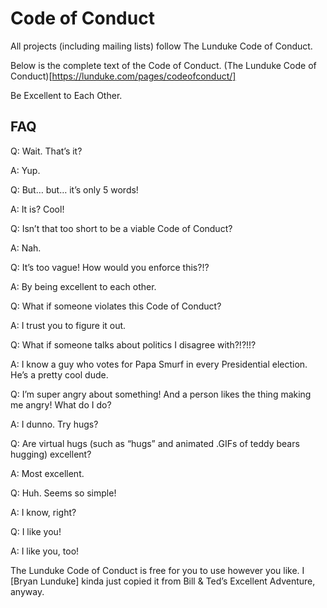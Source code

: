 # Code of Conduct

All projects (including mailing lists) follow The Lunduke Code of Conduct.

Below is the complete text of the Code of Conduct.
(The Lunduke Code of Conduct)[https://lunduke.com/pages/codeofconduct/]

Be Excellent to Each Other.
## FAQ

Q: Wait. That’s it?

A: Yup.

Q: But… but… it’s only 5 words!

A: It is? Cool!

Q: Isn’t that too short to be a viable Code of Conduct?

A: Nah.

Q: It’s too vague! How would you enforce this?!?

A: By being excellent to each other.

Q: What if someone violates this Code of Conduct?

A: I trust you to figure it out.

Q: What if someone talks about politics I disagree with?!?!!?

A: I know a guy who votes for Papa Smurf in every Presidential election. He’s a pretty cool dude.

Q: I’m super angry about something! And a person likes the thing making me angry! What do I do?

A: I dunno. Try hugs?

Q: Are virtual hugs (such as “hugs” and animated .GIFs of teddy bears hugging) excellent?

A: Most excellent.

Q: Huh. Seems so simple!

A: I know, right?

Q: I like you!

A: I like you, too!

The Lunduke Code of Conduct is free for you to use however you like. I [Bryan Lunduke] kinda just copied it from Bill & Ted’s Excellent Adventure, anyway.

